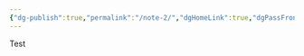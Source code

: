 ```yaml
---
{"dg-publish":true,"permalink":"/note-2/","dgHomeLink":true,"dgPassFrontmatter":false,"dgShowBacklinks":true,"dgShowLocalGraph":true,"dgShowInlineTitle":false}
---
```


Test